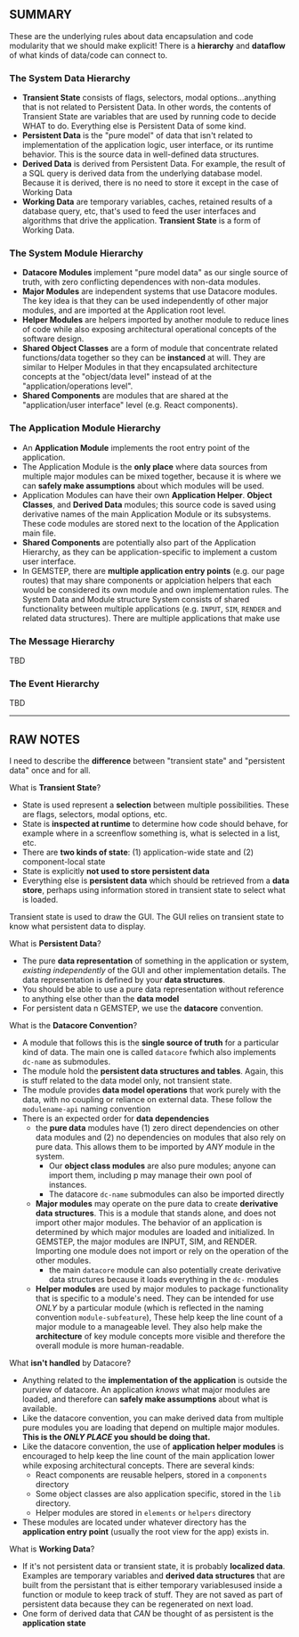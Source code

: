 ## SUMMARY

These are the underlying rules about data encapsulation and code modularity that we should make explicit! There is a **hierarchy** and **dataflow**  of what kinds of data/code can connect to.

### The System Data Hierarchy

* **Transient State** consists of flags, selectors, modal options...anything that is not related to Persistent Data. In other words, the contents of Transient State are variables that are used by running code to decide WHAT to do. Everything else is Persistent Data of some kind.
* **Persistent Data** is the "pure model" of data that isn't related to implementation of the application logic, user interface, or its runtime behavior. This is the source data in well-defined data structures.
* **Derived Data** is derived from Persistent Data. For example, the result of a SQL query is derived data from the underlying database model. Because it is derived, there is no need to store it except in the case of Working Data
* **Working Data** are temporary variables, caches, retained results of a database query, etc, that's used to feed the user interfaces and algorithms that drive the application. **Transient State** is a form of Working Data.

### The System Module Hierarchy

* **Datacore Modules** implement "pure model data" as our single source of truth, with zero conflicting dependences with non-data modules.
* **Major Modules** are independent systems that use Datacore modules. The key idea is that they can be used independently of other major modules, and are imported at the Application root level.
* **Helper Modules** are helpers imported by another module to reduce lines of code while also exposing architectural operational concepts of the software design. 
* **Shared Object Classes** are a form of module that concentrate related functions/data together so they can be **instanced** at will. They are similar to Helper Modules in that they encapsulated architecture concepts at the "object/data level" instead of at the "application/operations level". 
* **Shared Components** are modules that are shared at the "application/user interface" level (e.g. React components). 

### The Application Module Hierarchy

* An **Application Module** implements the root entry point of the application. 
* The Application Module is the **only place**  where data sources from multiple major modules can be mixed together, because it is where we can **safely make assumptions** about which modules will be used. 
* Application Modules can have their own **Application Helper**. **Object Classes**, and **Derived Data** modules; this source code is saved using derivative names of the main Application Module or its subsystems. These code modules are stored next to the location of the Application main file. 
* **Shared Components** are potentially also part of the Application Hierarchy, as they can be application-specific to implement a custom user interface. 
* In GEMSTEP, there are **multiple application entry points** (e.g. our page routes) that may share components or applciation helpers that each would be considered its own module and own implementation rules. The System Data and Module structure System consists of shared functionality between multiple applications (e.g. `INPUT`, `SIM`, `RENDER` and related data structures). There are multiple applications that make use 

### The Message Hierarchy

TBD

### The Event Hierarchy

TBD



---



## RAW NOTES

I need to describe the **difference** between "transient state" and "persistent data" once and for all. 

What is **Transient State**? 

* State is used represent a **selection** between multiple possibilities. These are flags, selectors, modal options, etc.
* State is **inspected at runtime** to determine how code should behave, for example where in a screenflow something is, what is selected in a list, etc.
* There are **two kinds of state**: (1) application-wide state and (2) component-local state
* State is explicitly **not used to store persistent data**
* Everything else is **persistent data** which should be retrieved from a **data store**, perhaps using information stored in transient state to select what is loaded.

Transient state is used to draw the GUI. The GUI relies on transient state to know what persistent data to display. 

What is **Persistent Data**?

* The pure **data representation** of something in the application or system, *existing independently* of the GUI and other implementation details. The data representation is defined by your **data structures**. 
* You should be able to use a pure data representation without reference to anything else other than the **data model** 
* For persistent data n GEMSTEP, we use the **datacore** convention.

What is the **Datacore Convention**?

* A module that follows this is the **single source of truth** for a particular kind of data. The main one is called `datacore` fwhich also implements `dc-name` as submodules. 
* The module hold the **persistent data structures and tables**. Again, this is stuff related to the data model only, not transient state.
* The module provides **data model operations** that work purely with the data, with no coupling or reliance on external data. These follow the `modulename-api` naming convention
* There is an expected order for **data dependencies**
  * the **pure data** modules have (1) zero direct dependencies on other data modules and (2) no dependencies on modules that also rely on pure data. This allows them to be imported by *ANY* module in the system.
    * Our **object class modules** are also pure modules; anyone can import them, including p may manage their own pool of instances. 
    * The datacore `dc-name` submodules can also be imported directly
  * **Major modules** may operate on the pure data to create **derivative data structures**. This is a module that stands alone, and does not import other major modules. The behavior of an application is determined by which major modules are loaded and initialized. In GEMSTEP, the major modules are INPUT, SIM, and RENDER. Importing one module does not import or rely on the operation of the other modules. 
    * the main `datacore` module can also potentially create derivative data structures because it loads everything in the `dc-` modules
  * **Helper modules** are used by major modules to package functionality that is specific to a module's need. They can be intended for use *ONLY* by a particular module (which is reflected in the naming convention `module-subfeature`), These help keep the line count of a major module to a manageable level.  They also help make the **architecture** of key module concepts more visible and therefore the overall module is more human-readable.

What **isn't handled** by Datacore?

* Anything related to the **implementation of the application** is outside the purview of datacore. An application _knows_ what major modules are loaded, and therefore can **safely make assumptions** about what is available. 
* Like the datacore convention, you can make derived data from multiple pure modules you are loading that depend on multiple major modules. **This is the *ONLY PLACE* you should be doing that.** 
* Like the datacore convention, the use of **application helper modules** is encouraged to help keep the line count of the main application lower while exposing architectural concepts. There are several kinds:
  * React components are reusable helpers, stored in a `components` directory
  * Some object classes are also application specific, stored in the `lib` directory. 
  * Helper modules are stored in `elements` or `helpers` directory
*  These modules are located under whatever directory has the **application entry point** (usually the root view for the app) exists in. 

What is **Working Data**?

* If it's not persistent data or transient state, it is probably **localized data**. Examples are temporary variables and **derived data structures** that are built from the persistant  that is either temporary variablesused inside a function or module to keep track of stuff. They are not saved as part of persistent data because they can be regenerated on next load.
* One form of derived data that *CAN* be thought of as persistent is the **application state** 

